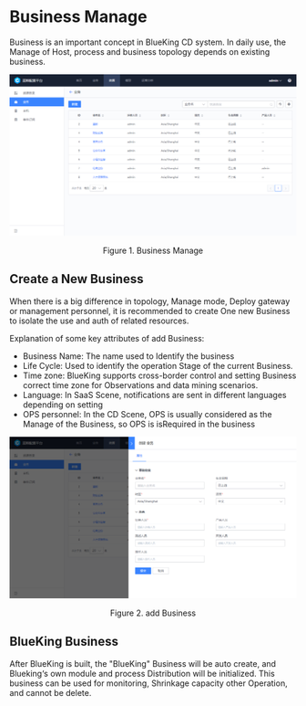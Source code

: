 # Business Manage 

 Business is an important concept in BlueKing CD system. In daily use, the Manage of Host, process and business topology depends on existing business. 

 ![1579072866404](../media/1579072866404.png) 
 <center>Figure 1. Business Manage</center> 

 ## Create a New Business

 When there is a big difference in topology, Manage mode, Deploy gateway or management personnel, it is recommended to create One new Business to isolate the use and auth of related resources. 

 Explanation of some key attributes of add Business: 

 - Business Name: The name used to Identify the business 
 - Life Cycle: Used to identify the operation Stage of the current Business. 
 - Time zone: BlueKing supports cross-border control and setting Business correct time zone for Observations and data mining scenarios. 
 - Language: In SaaS Scene, notifications are sent in different languages depending on setting 
 - OPS personnel: In the CD Scene, OPS is usually considered as the Manage of the Business, so OPS is isRequired in the business 

 ![1579073496488](../media/1579073496488.png) 
 <center>Figure 2. add Business</center> 

 ## BlueKing Business 

 After BlueKing is built, the "BlueKing" Business will be auto create, and Blueking‘s own module and process Distribution will be initialized. This business can be used for monitoring, Shrinkage capacity other Operation, and cannot be delete. 